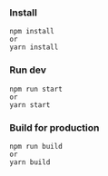 ### Install

```
npm install
or
yarn install
```

### Run dev

```
npm run start
or
yarn start
```

### Build for production

```
npm run build
or
yarn build
```
